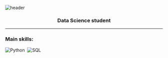 ![header](https://capsule-render.vercel.app/api?type=blur&height=300&color=D4D9E9&text=Ítalo%20Veiga&fontColor=E9E4D4&section=header&reversal=true)
<h3 align="center">Data Science student</h3>


--- 

 ### Main skills: 
 ![Python](https://img.shields.io/badge/Python-3776AB?style=for-the-badge&logo=python&logoColor=white)&nbsp; 
 ![SQL](https://img.shields.io/badge/-SQL-0D1117?style=for-the-badge&logo=sql&labelColor=0D1117)&nbsp;
